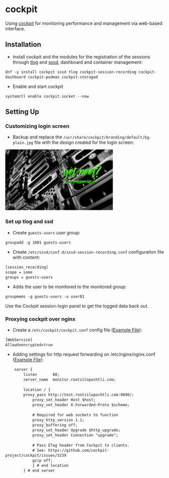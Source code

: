 # cockpit

Using [cockpit](https://cockpit-project.org/) for monitoring performance and management via web-based interface.

## Installation

- Install cockpit and the modules for the registration of the sessions through [tlog](https://github.com/Scribery/tlog) and [sssd](https://sssd.io/), dashboard and container management:

```
dnf -y install cockpit sssd tlog cockpit-session-recording cockpit-dashboard cockpit-podman cockpit-storaged
```

- Enable and start cockpit

```
systemctl enable cockpit.socket --now
```

## Setting Up

### Customizing login screen

- Backup and replace the `/usr/share/cockpit/branding/default/bg-plain.jpg` file with the design created for the login screen:

<img src="https://github.com/rootzilopochtli/coatlicue/blob/master/cockpit_files/bg-plain.jpg" alt="login screen" width="341" height="192">

### Set up tlog and ssd

- Create `guests-users` user group:

```
groupadd -g 1001 guests-users
```

- Create `/etc/sssd/conf.d/sssd-session-recording.conf` configuration file with content:

```
[session_recording]
scope = some
groups = guests-users
```

- Adds the user to be monitored to the monitored group:

```
groupmems -g guests-users -a user01
```

Use the Cockpit session-login panel to get the logged data back out.

### Proxying cockpit over nginx

- Create a `/etc/cockpit/cockpit.conf` config file ([Example File](https://github.com/rootzilopochtli/coatlicue/blob/master/cockpit_files/cockpit.conf)):

```
[WebService]
AllowUnencrypted=true
```

- Adding settings for http request forwarding on /etc/nginx/nginx.conf ([Example File](https://github.com/rootzilopochtli/coatlicue/blob/master/nginx_files/nginx.conf)):

```
    server {
        listen       80;
        server_name  monitor.rootzilopochtli.com;

        location / {
	    proxy_pass http://test.rootzilopochtli.com:9090/;
            proxy_set_header Host $host;
            proxy_set_header X-Forwarded-Proto $scheme;

            # Required for web sockets to function
            proxy_http_version 1.1;
            proxy_buffering off;
            proxy_set_header Upgrade $http_upgrade;
            proxy_set_header Connection "upgrade";

            # Pass ETag header from Cockpit to clients.
            # See: https://github.com/cockpit-project/cockpit/issues/5239
            gzip off;
            } # end location
        } # end server
```
